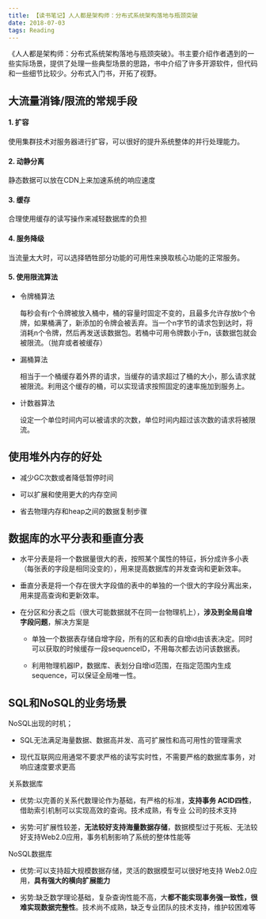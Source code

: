 ```yaml
---
title: 【读书笔记】人人都是架构师：分布式系统架构落地与瓶颈突破
date: 2018-07-03
tags: Reading
---
```


《人人都是架构师：分布式系统架构落地与瓶颈突破》。书主要介绍作者遇到的一些实际场景，提供了处理一些典型场景的思路，书中介绍了许多开源软件，但代码和一些细节比较少。分布式入门书，开拓了视野。

## 大流量消锋/限流的常规手段

#### 1. 扩容

使用集群技术对服务器进行扩容，可以很好的提升系统整体的并行处理能力。

#### 2. 动静分离

静态数据可以放在CDN上来加速系统的响应速度

#### 3. 缓存

合理使用缓存的读写操作来减轻数据库的负担

#### 4. 服务降级

当流量太大时，可以选择牺牲部分功能的可用性来换取核心功能的正常服务。

#### 5. 使用限流算法

- 令牌桶算法

  每秒会有r个令牌被放入桶中，桶的容量时固定不变的，且最多允许存放b个令牌，如果桶满了，新添加的令牌会被丢弃。当一个n字节的请求包到达时，将消耗n个令牌，然后再发送该数据包。若桶中可用令牌数小于n，该数据包就会被限流。（抛弃或者被缓存）

- 漏桶算法

  相当于一个桶缓存着外界的请求，当缓存的请求超过了桶的大小，那么请求就被限流。利用这个缓存的桶，可以实现请求按照固定的速率施加到服务上。

- 计数器算法

  设定一个单位时间内可以被请求的次数，单位时间内超过该次数的请求将被限流。

## 使用堆外内存的好处

- 减少GC次数或者降低暂停时间

- 可以扩展和使用更大的内存空间

- 省去物理内存和heap之间的数据复制步骤

## 数据库的水平分表和垂直分表

- 水平分表是将一个数据量很大的表，按照某个属性的特征，拆分成许多小表（每张表的字段是相同没变的），用来提高数据库的并发查询和更新效率。

- 垂直分表是将一个存在很大字段值的表中的单独的一个很大的字段分离出来，用来提高查询和更新效率。

- 在分区和分表之后（很大可能数据就不在同一台物理机上），**涉及到全局自增字段问题**，解决方案是
  - 单独一个数据表存储自增字段，所有的区和表的自增id由该表决定。同时可以获取的时候缓存一段sequenceID，不用每次都去访问该数据表。

  - 利用物理机器IP，数据库、表划分自增id范围，在指定范围内生成sequence，可以保证全局唯一性。

## SQL和NoSQL的业务场景

NoSQL出现的时机；

- SQL无法满足海量数据、数据高并发、高可扩展性和高可用性的管理需求

- 现代互联网应用通常不要求严格的读写实时性，不需要严格的数据库事务，对响应速度要求更高

关系数据库

- 优势:以完善的关系代数理论作为基础，有严格的标准，**支持事务 ACID四性**，借助索引机制可以实现高效的查询。技术成熟，有专业 公司的技术支持

- 劣势:可扩展性较差，**无法较好支持海量数据存储**，数据模型过于死板、无法较好支持Web2.0应用，事务机制影响了系统的整体性能等

NoSQL数据库

- 优势:可以支持超大规模数据存储，灵活的数据模型可以很好地支持 Web2.0应用，**具有强大的横向扩展能力**

- 劣势:缺乏数学理论基础，复杂查询性能不高，大**都不能实现事务强一致性，很难实现数据完整性**。技术尚不成熟，缺乏专业团队的技术支持，维护较困难等
